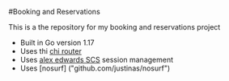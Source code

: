 #Booking and Reservations

This is a the repository for my booking and reservations project

- Built in Go version 1.17
- Uses thi [chi router](github.com/go-chi/chi/v5)
- Uses [alex edwards SCS](github.com/alexedwards/scs/v2) session management
- Uses [nosurf] ("github.com/justinas/nosurf")
